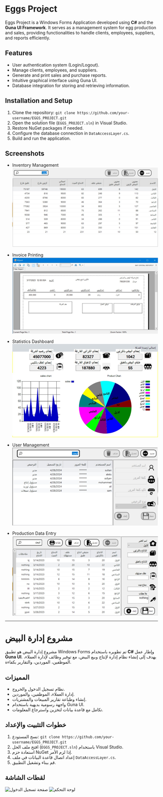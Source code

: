 # Eggs Project

Eggs Project is a Windows Forms Application developed using **C#** and the **Guna UI Framework**. It serves as a management system for egg production and sales, providing functionalities to handle clients, employees, suppliers, and reports efficiently.

## Features

- User authentication system (Login/Logout).
- Manage clients, employees, and suppliers.
- Generate and print sales and purchase reports.
- Intuitive graphical interface using Guna UI.
- Database integration for storing and retrieving information.

## Installation and Setup

1. Clone the repository: `git clone https://github.com/your-username/EGGS_PROJECT.git`
2. Open the solution file (`EGGS_PROJECT.sln`) in Visual Studio.
3. Restore NuGet packages if needed.
4. Configure the database connection in `DataAccessLayer.cs`.
5. Build and run the application.

## Screenshots

- Inventory Management  
  ![Inventory Management](screenshots/inventory.jpg)

- Invoice Printing  
  ![Invoice Printing](screenshots/invoice_printing.jpg)

- Statistics Dashboard  
  ![Statistics Dashboard](screenshots/statistics_dashboard.jpg)

- User Management  
  ![User Management](screenshots/user_management.jpg)

- Production Data Entry  
  ![Production Data Entry](screenshots/production_data_entry.jpg)


---

# مشروع إدارة البيض

مشروع إدارة البيض هو تطبيق Windows Forms تم تطويره باستخدام **C#** وإطار عمل **Guna UI**. يهدف إلى إنشاء نظام إدارة لإنتاج وبيع البيض، مع توفير وظائف لإدارة العملاء، الموظفين، الموردين، والتقارير بكفاءة.

## المميزات

- نظام تسجيل الدخول والخروج.
- إدارة العملاء، الموظفين، والموردين.
- إنشاء وطباعة تقارير المبيعات والمشتريات.
- واجهة رسومية بديهية باستخدام Guna UI.
- تكامل مع قاعدة بيانات لتخزين واسترجاع المعلومات.

## خطوات التثبيت والإعداد

1. نسخ المستودع: `git clone https://github.com/your-username/EGGS_PROJECT.git`
2. افتح ملف الحل (`EGGS_PROJECT.sln`) باستخدام Visual Studio.
3. استعادة حزم NuGet إذا لزم الأمر.
4. إعداد اتصال قاعدة البيانات في ملف `DataAccessLayer.cs`.
5. قم ببناء وتشغيل التطبيق.

## لقطات الشاشة

![صفحة تسجيل الدخول](screenshots/login_page.png)
![لوحة التحكم](screenshots/dashboard.png)
